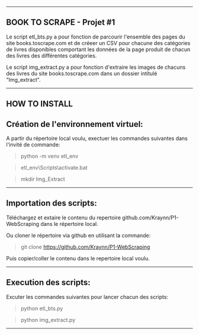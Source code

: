 __________________________
BOOK TO SCRAPE - Projet #1
--------------------------

Le script etl_bts.py a pour fonction de parcourir l'ensemble des pages du site books.toscrape.com et de créeer un CSV 
pour chacune des catégories de livres disponibles comportant les données de la page produit de chacun des livres des différentes catégories.

Le script img_extract.py a pour fonction d'extraire les images de chacuns des livres du site books.toscrape.com dans un dossier intitulé "Img_extract".


______________
HOW TO INSTALL
--------------

Création de l'environnement virtuel:
------------------------------------
A partir du répertoire local voulu, exectuer les commandes suivantes dans l'invité de commande:
>
>python -m venv etl_env

>etl_env\Scripts\activate.bat

>mkdir Img_Extract

___________________________________________________

Importation des scripts:
---------------------------

Téléchargez et extaire le contenu du repertoire github.com/Kraynn/P1-WebScraping dans le répertoire local. 

>

Ou cloner le répertoire via github en utilisant la commande:
> git clone https://github.com/Kraynn/P1-WebScraping
> 
Puis copier/coller le contenu dans le repertoire local voulu.
__________________________________________________________

Execution des scripts:
----------------------
Excuter les commandes suivantes pour lancer chacun des scripts:
>
>python etl_bts.py

>python img_extract.py
***************************









